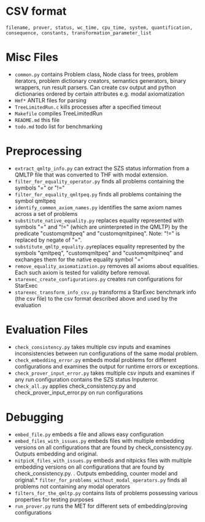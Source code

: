 # CSV format
`filename, prover, status, wc_time, cpu_time, system, quantification, consequence, constants, transformation_parameter_list`

# Misc Files
* `common.py` contains Problem class, Node class for trees, problem iterators, problem dictionary creators, semantics generators, binary wrappers, run result parsers.
  Can create csv output and python dictionaries ordered by certain attributes e.g. modal axiomatization
* `Hmf*` ANTLR files for parsing
* `TreeLimitedRun.c` kills processes after a specified timeout
* `Makefile` compiles TreeLimitedRun
* `README.md` this file
* `todo.md` todo list for benchmarking

# Preprocessing
* `extract_qmltp_info.py` can extract the SZS status information from a QMLTP file 
  that was converted to THF with modal extension.
* `filter_for_equality_operator.py` finds all problems containing the symbols "=" or "!="
* `filter_for_equality_qmltpeq.py` finds all problems containing the symbol qmltpeq
* `identify_common_axiom_names.py` identifies the same axiom names across a set of problems
* `substitute_native_equality.py` replaces equality represented with symbols "=" and "!=" (which are uninterpreted in the QMLTP) by the predicate "customqmltpeq" and "customqmltpineq". Note: "!=" is replaced by negate of "=".
* `substitute_qmltp_equality.py`replaces equality represented by the symbols "qmltpeq", "customqmltpeq" and "customqmltpineq" and exchanges them for the native equality symbol "="
* `remove_equality_axiomatization.py` removes all axioms about equalities. Each such axiom is tested for validity before removal.
* `starexec_create_configurations.py` creates run configurations for StarExec
* `starexec_transform_info_csv.py` transforms a StarExec benchmark info (the csv file) to the csv format described above and used by the evaluation

# Evaluation Files
* `check_consistency.py` takes multiple csv inputs and examines inconsistencies between run configurations of the same modal problem.
* `check_embedding_error.py` embeds modal problems for different configurations and examines the output for runtime errors or exceptions.
* `check_prover_input_error.py` takes multiple csv inputs and examines if any run configuration contains the SZS status Inputerror.
* `check_all.py` applies check_consistency.py and check_prover_input_error.py on run configurations

# Debugging
* `embed_file.py` embeds a file and allows easy configuration
* `embed_files_with_issues.py` embeds files with multiple embedding versions on all configurations that are found by check_consistency.py. Outputs embedding and original.
* `nitpicK_files_with_issues.py` embeds and nitpicks files with multiple embedding versions on all configurations that are found by check_consistency.py. . Outputs embedding, counter model and original.* `filter_for_problems_without_modal_operators.py` finds all problems not containing any modal operators
* `filters_for_the_qmltp.py` contains lists of problems possessing various properties for testing purposes
* `run_prover.py` runs the MET for different sets of embedding/proving configurations
